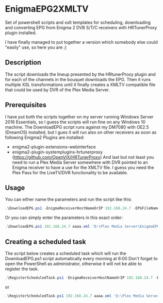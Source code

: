 # EnigmaEPG2XMLTV
Set of powershell scripts and xslt templates for scheduling, downloading and converting EPG from Enigma 2 DVB S/T/C receivers with HRTunerProxy plugin installed.

I have finally managed to put together a version which somebody else could "easily" use, so here you are ;)


## Description
The script downloads the lineup presented by the HRtunerProxy plugin and for each of the channels in the bouquet downloads the EPG. 
Then it runs multiple XSL transformations until it finally creates a XMLTV compatible file that could be used by DVR of the Plex Media Server.


## Prerequisites
I have put both the scripts together on my server running Windows Server 2016 Essentials, so I guess the scripts will run fine on any Windows 10 machine.
The DownloadEPG script runs against my DM7080 with OE2.5 (DreamOS) installed, but I gues it will run also on other receivers as soon as following Enigma2 Plugins are installed:
  * enigma2-plugin-extensions-webinterface
  * enigma2-plugin-systemplugins-hrtunerproxy (https://github.com/OpenViX/HRTunerProxy)
And last but not least you need to run a Plex Media Server somewhere with DVR pointed to an Enigma receiver to have a use for the XMLTV file. I guess you need the Plex Pass for the LiveTV/DVR functionality to be available.


## Usage
You can either name the parameters and run the script like this:
```powershell
.\DownloadEPG.ps1 -EnigmaReceiverHostNameOrIP 192.168.24.7 -EPGFileName aaaa.xml -EPGFilePath 'D:\Plex Media Server\EnigmaEPG2XMLTV\EPG\'
```
Or you can simply enter the parameters in this exact order:
```powershell
.\DownloadEPG.ps1 192.168.24.7 aaaa.xml 'D:\Plex Media Server\EnigmaEPG2XMLTV\EPG\'
```


## Creating a scheduled task 
The script below creates a scheduled task which will run the DownloadEPG.ps1 script automatically every morning at 6:00
Don't forget to open the PowerShell as administrator, otherwise it will not be able to register the task.
```powershell
.\RegisterScheduledTask.ps1 -EnigmaReceiverHostNameOrIP 192.168.24.7 -EPGFileName aaaa.xml -EPGFilePath 'D:\Plex Media Server\EnigmaEPG2XMLTV\EPG\'
```
or
```powershell
.\RegisterScheduledTask.ps1 192.168.24.7 aaaa.xml 'D:\Plex Media Server\EnigmaEPG2XMLTV\EPG\'
```


